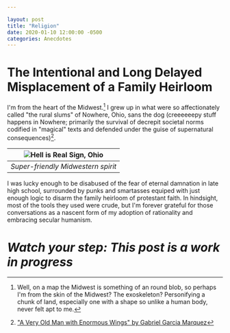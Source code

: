 ```yaml
---

layout: post
title: "Religion"
date: 2020-01-10 12:00:00 -0500
categories: Anecdotes
---
```


# The Intentional and Long Delayed Misplacement of a Family Heirloom

I'm from the heart of the Midwest.[^1] I grew up in what were so affectionately called "the rural slums" of Nowhere, Ohio, sans the dog (creeeeeepy stuff happens in Nowhere; primarily the survival of decrepit societal norms codified in "magical" texts and defended under the guise of supernatural consequences)[^2].

| ![Hell is Real Sign, Ohio](https://advancelocal-adapter-image-uploads.s3.amazonaws.com/image.cleveland.com/home/cleve-media/width2048/img/opinion_impact/photo/billboard-234ca46685af97f9.jpg) |
| :----------------------------------------------------------: |
|              *Super-friendly Midwestern spirit*              |

I was lucky enough to be disabused of the fear of eternal damnation in late high school, surrounded by punks and smartasses equiped with just enough logic to disarm the family heirloom of protestant faith. In hindsight, most of the tools they used were crude, but I'm forever grateful for those conversations as a nascent form of my adoption of rationality and embracing secular humanism.

# *Watch your step: This post is a work in progress*


[^1]: Well, on a map the Midwest is something of an round blob, so perhaps I'm from the skin of the Midwest? The exoskeleton? Personifying a chunk of land, especially one with a shape so unlike a human body, never felt apt to me.
[^2]: ["A Very Old Man with Enormous Wings" by Gabriel Garcia Marquez](https://www.ndsu.edu/pubweb/~cinichol/CreativeWriting/323/MarquezManwithWings.htm)